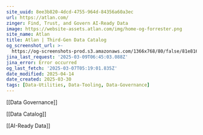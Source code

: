 ```yaml
---
site_uuid: 8ee3b820-4dcd-4755-964d-84356a60a3ec
url: https://atlan.com/
zinger: Find, Trust, and Govern AI-Ready Data
image: https://website-assets.atlan.com/img/home-og-forrester.png
site_name: Atlan
title: Atlan | Third-Gen Data Catalog
og_screenshot_url: >-
  https://og-screenshots-prod.s3.amazonaws.com/1366x768/80/false/81e81681e94df9e8271319f6b58ec516a239275dd51f22b7244fb6602109cace.jpeg
jina_last_request: '2025-03-09T06:45:03.088Z'
jina_error: Error occurred
og_last_fetch: '2025-03-07T05:19:01.835Z'
date_modified: 2025-04-14
date_created: 2025-03-30
tags: [Data-Utilities, Data-Tooling, Data-Governance]
---
```












[[Data Governance]]

[[Data Catalog]]

[[AI-Ready Data]]


